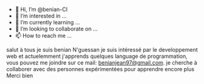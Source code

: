 - 👋 Hi, I’m @benian-CI
- 👀 I’m interested in ...
- 🌱 I’m currently learning ...
- 💞️ I’m looking to collaborate on ...
- 📫 How to reach me ...

<!---
benian-CI/benian-CI is a ✨ special ✨ repository because its `README.md` (this file) appears on your GitHub profile.
You can click the Preview link to take a look at your changes.
--->
salut à tous je suis benian N'guessan je suis intéressé par le developpement web et actuelemment j'apprends quelques language de programmation,
 vous pouvez me joindre  sur ce mail: benianjean97@gmail.com. 
 je cherche à collaborer  avec des personnes expérimentées pour apprendre encore plus Merci bien 
